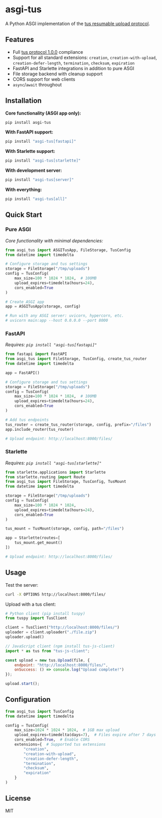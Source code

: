 # asgi-tus

A Python ASGI implementation of the [tus resumable upload protocol](https://tus.io/protocols/resumable-upload/).

## Features

- Full [tus protocol 1.0.0](https://tus.io/protocols/resumable-upload/) compliance
- Support for all standard extensions: `creation`, `creation-with-upload`, `creation-defer-length`, `termination`, `checksum`, `expiration`
- FastAPI and Starlette integrations in addition to pure ASGI
- File storage backend with cleanup support
- CORS support for web clients
- `async`/`await` throughout

## Installation

**Core functionality (ASGI app only):**
```bash
pip install asgi-tus
```

**With FastAPI support:**
```bash
pip install "asgi-tus[fastapi]"
```

**With Starlette support:**
```bash
pip install "asgi-tus[starlette]"
```

**With development server:**
```bash
pip install "asgi-tus[server]"
```

**With everything:**
```bash
pip install "asgi-tus[all]"
```

## Quick Start

### Pure ASGI

*Core functionality with minimal dependencies:*

```python
from asgi_tus import ASGITusApp, FileStorage, TusConfig
from datetime import timedelta

# Configure storage and tus settings
storage = FileStorage("/tmp/uploads")
config = TusConfig(
    max_size=100 * 1024 * 1024,  # 100MB
    upload_expires=timedelta(hours=24),
    cors_enabled=True
)

# Create ASGI app
app = ASGITusApp(storage, config)

# Run with any ASGI server: uvicorn, hypercorn, etc.
# uvicorn main:app --host 0.0.0.0 --port 8000
```

### FastAPI

*Requires: `pip install "asgi-tus[fastapi]"`*

```python
from fastapi import FastAPI
from asgi_tus import FileStorage, TusConfig, create_tus_router
from datetime import timedelta

app = FastAPI()

# Configure storage and tus settings
storage = FileStorage("/tmp/uploads")
config = TusConfig(
    max_size=100 * 1024 * 1024,  # 100MB
    upload_expires=timedelta(hours=24),
    cors_enabled=True
)

# Add tus endpoints
tus_router = create_tus_router(storage, config, prefix="/files")
app.include_router(tus_router)

# Upload endpoint: http://localhost:8000/files/
```

### Starlette

*Requires: `pip install "asgi-tus[starlette]"`*

```python
from starlette.applications import Starlette
from starlette.routing import Route
from asgi_tus import FileStorage, TusConfig, TusMount
from datetime import timedelta

storage = FileStorage("/tmp/uploads")
config = TusConfig(
    max_size=100 * 1024 * 1024,
    upload_expires=timedelta(hours=24),
    cors_enabled=True
)

tus_mount = TusMount(storage, config, path="/files")

app = Starlette(routes=[
    tus_mount.get_mount()
])

# Upload endpoint: http://localhost:8000/files/
```

## Usage

Test the server:

```bash
curl -X OPTIONS http://localhost:8000/files/
```

Upload with a tus client:

```python
# Python client (pip install tuspy)
from tuspy import TusClient

client = TusClient("http://localhost:8000/files/")
uploader = client.uploader("./file.zip")
uploader.upload()
```

```javascript
// JavaScript client (npm install tus-js-client)
import * as tus from "tus-js-client";

const upload = new tus.Upload(file, {
    endpoint: "http://localhost:8000/files/",
    onSuccess: () => console.log("Upload complete!")
});

upload.start();
```

## Configuration

```python
from asgi_tus import TusConfig
from datetime import timedelta

config = TusConfig(
    max_size=1024 * 1024 * 1024,  # 1GB max upload
    upload_expires=timedelta(days=7),  # Files expire after 7 days
    cors_enabled=True,  # Enable CORS
    extensions={  # Supported tus extensions
        "creation",
        "creation-with-upload",
        "creation-defer-length", 
        "termination",
        "checksum",
        "expiration"
    }
)
```

## License

MIT
